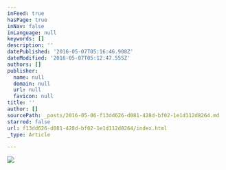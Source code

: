 ```yaml
---
inFeed: true
hasPage: true
inNav: false
inLanguage: null
keywords: []
description: ''
datePublished: '2016-05-07T05:16:46.908Z'
dateModified: '2016-05-07T05:12:47.555Z'
authors: []
publisher:
  name: null
  domain: null
  url: null
  favicon: null
title: ''
author: []
sourcePath: _posts/2016-05-06-f13dd626-d081-428d-bf02-1e1d112d8264.md
starred: false
url: f13dd626-d081-428d-bf02-1e1d112d8264/index.html
_type: Article

---
```

![](https://the-grid-user-content.s3-us-west-2.amazonaws.com/9f6ab425-899b-4a56-b1ca-189cbfb2e017.jpg)